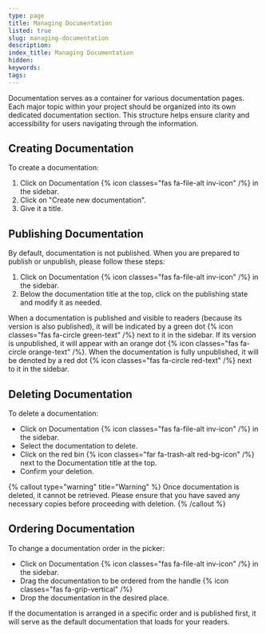 ```yaml
---
type: page
title: Managing Documentation
listed: true
slug: managing-documentation
description: 
index_title: Managing Documentation
hidden: 
keywords: 
tags: 
---
```


Documentation serves as a container for various documentation pages. Each major topic within your project should be organized into its own dedicated documentation section. This structure helps ensure clarity and accessibility for users navigating through the information.

## Creating Documentation

To create a documentation:

1. Click on Documentation {% icon classes="fas fa-file-alt inv-icon" /%} in the sidebar.
2. Click on "Create new documentation".
3. Give it a title.

## Publishing Documentation

By default, documentation is not published. When you are prepared to publish or unpublish, please follow these steps:

1. Click on Documentation {% icon classes="fas fa-file-alt inv-icon" /%} in the sidebar.
2. Below the documentation title at the top, click on the publishing state and modify it as needed.

When a documentation is published and visible to readers (because its version is also published), it will be indicated by a green dot {% icon classes="fas fa-circle green-text" /%} next to it in the sidebar. If its version is unpublished, it will appear with an orange dot {% icon classes="fas fa-circle orange-text" /%}. When the documentation is fully unpublished, it will be denoted by a red dot {% icon classes="fas fa-circle red-text" /%} next to it in the sidebar.

## Deleting Documentation

To delete a documentation:

- Click on Documentation {% icon classes="fas fa-file-alt inv-icon" /%} in the sidebar.
- Select the documentation to delete.
- Click on the red bin {% icon classes="far fa-trash-alt red-bg-icon" /%} next to the Documentation title at the top.
- Confirm your deletion.

{% callout type="warning" title="Warning" %}
Once documentation is deleted, it cannot be retrieved. Please ensure that you have saved any necessary copies before proceeding with deletion.
{% /callout %}

## Ordering Documentation

To change a documentation order in the picker:

- Click on Documentation {% icon classes="fas fa-file-alt inv-icon" /%} in the sidebar.
- Drag the documentation to be ordered from the handle {% icon classes="fas fa-grip-vertical" /%}
- Drop the documentation in the desired place.

If the documentation is arranged in a specific order and is published first, it will serve as the default documentation that loads for your readers.
